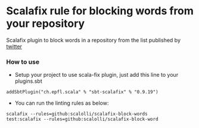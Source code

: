 # Scalafix rule for blocking words from your repository

Scalafix plugin to block words in a repository from the list published by [twitter](https://twitter.com/TwitterEng/status/1278733305190342656)

### How to use

- Setup your project to use scala-fix plugin, just add this line to your plugins.sbt

```
addSbtPlugin("ch.epfl.scala" % "sbt-scalafix" % "0.9.19")
```

- You can run the linting rules as below:

```
scalafix --rules=github:scalolli/scalafix-block-words
test:scalafix --rules=github:scalolli/scalafix-block-word
```


